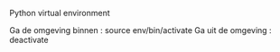 Python virtual environment

Ga de omgeving binnen : source env/bin/activate
Ga uit de omgeving : deactivate

